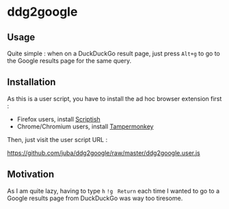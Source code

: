 ddg2google
==========

## Usage

Quite simple : when on a DuckDuckGo result page, just press `Alt+g` to go to the Google results page for the same query.

## Installation

As this is a user script, you have to install the ad hoc browser extension first :

- Firefox users, install [Scriptish](https://addons.mozilla.org/firefox/addon/scriptish/)
- Chrome/Chromium users, install [Tampermonkey](https://addons.mozilla.org/fr/firefox/addon/scriptish/)

Then, just visit the user script URL :

https://github.com/juba/ddg2google/raw/master/ddg2google.user.js

## Motivation

As I am quite lazy, having to type `h` `!g ` `Return` each time I wanted to go to a Google results page from DuckDuckGo was way too tiresome.


